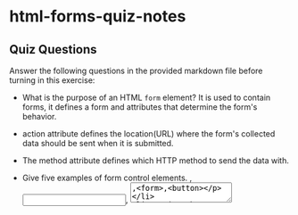 # html-forms-quiz-notes

## Quiz Questions

Answer the following questions in the provided markdown file before turning in this exercise:

- What is the purpose of an HTML `form` element?
  It is used to contain forms, it defines a form and attributes that determine the form's behavior.
- action attribute defines the location(URL) where the form's collected data should be sent when it is submitted.
- The method attribute defines which HTTP method to send the data with.

- Give five examples of form control elements.
  <label>, <input>, <textarea>,<form>,<button>

- Give three examples of `type` attribute values for HTML `<input>` elements.
  text, email, checkbox, radio, password, search

- Is an HTML `<input>` element a block element or an inline element?
  inline

## Notes

- The <button> element accepts a type attribute — this accepts one of three values: submit, reset, or button.

- Each time you have a set of radio buttons, you should nest them inside a <fieldset> element.

- The text content of the <legend> formally describes the purpose of the <fieldset> it is included inside.

- the <label> associates with the <input> via its for attribute (which contains the <input> element's id attribute
  example: <label for="name">Name:</label>
  <input type="text" id="name" name="user_name" />

- Several radio buttons can be tied together. If they share the same value for their name attribute, they will be considered to be in the same group of buttons

- You can make a button by using the <input> element and with the <button> element.
